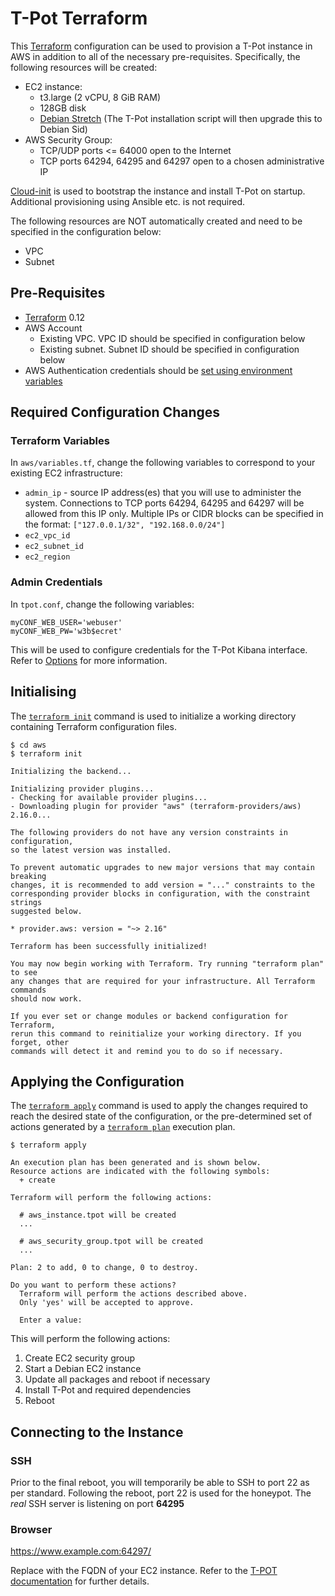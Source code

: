 # T-Pot Terraform

This [Terraform](https://www.terraform.io/) configuration can be used to provision a T-Pot instance in AWS in addition to all of the necessary pre-requisites. Specifically, the following resources will be created:

* EC2 instance:
  * t3.large (2 vCPU, 8 GiB RAM)
  * 128GB disk
  * [Debian Stretch](https://wiki.debian.org/Cloud/AmazonEC2Image/Stretch) (The T-Pot installation script will then upgrade this to Debian Sid)
* AWS Security Group:
  * TCP/UDP ports <= 64000 open to the Internet
  * TCP ports 64294, 64295 and 64297 open to a chosen administrative IP

[Cloud-init](https://cloudinit.readthedocs.io/en/latest/) is used to bootstrap the instance and install T-Pot on startup. Additional provisioning using Ansible etc. is not required.

The following resources are NOT automatically created and need to be specified in the configuration below:

* VPC
* Subnet

## Pre-Requisites

* [Terraform](https://www.terraform.io/) 0.12
* AWS Account
  * Existing VPC. VPC ID should be specified in configuration below
  * Existing subnet. Subnet ID should be specified in configuration below
* AWS Authentication credentials should be [set using environment variables](https://www.terraform.io/docs/providers/aws/index.html#environment-variables)

## Required Configuration Changes

### Terraform Variables

In `aws/variables.tf`, change the following variables to correspond to your existing EC2 infrastructure:

* `admin_ip` - source IP address(es) that you will use to administer the system. Connections to TCP ports 64294, 64295 and 64297 will be allowed from this IP only. Multiple IPs or CIDR blocks can be specified in the format: `["127.0.0.1/32", "192.168.0.0/24"]`
* `ec2_vpc_id`
* `ec2_subnet_id`
* `ec2_region`

### Admin Credentials

In `tpot.conf`, change the following variables:

```
myCONF_WEB_USER='webuser'
myCONF_WEB_PW='w3b$ecret'
```

This will be used to configure credentials for the T-Pot Kibana interface. Refer to [Options](https://github.com/dtag-dev-sec/tpotce#options) for more information.

## Initialising

The [`terraform init`](https://www.terraform.io/docs/commands/init.html) command is used to initialize a working directory containing Terraform configuration files.

```
$ cd aws
$ terraform init

Initializing the backend...

Initializing provider plugins...
- Checking for available provider plugins...
- Downloading plugin for provider "aws" (terraform-providers/aws) 2.16.0...

The following providers do not have any version constraints in configuration,
so the latest version was installed.

To prevent automatic upgrades to new major versions that may contain breaking
changes, it is recommended to add version = "..." constraints to the
corresponding provider blocks in configuration, with the constraint strings
suggested below.

* provider.aws: version = "~> 2.16"

Terraform has been successfully initialized!

You may now begin working with Terraform. Try running "terraform plan" to see
any changes that are required for your infrastructure. All Terraform commands
should now work.

If you ever set or change modules or backend configuration for Terraform,
rerun this command to reinitialize your working directory. If you forget, other
commands will detect it and remind you to do so if necessary.
```

## Applying the Configuration

The [`terraform apply`](https://www.terraform.io/docs/commands/apply.html) command is used to apply the changes required to reach the desired state of the configuration, or the pre-determined set of actions generated by a [`terraform plan`](https://www.terraform.io/docs/commands/plan.html) execution plan.

```
$ terraform apply

An execution plan has been generated and is shown below.
Resource actions are indicated with the following symbols:
  + create

Terraform will perform the following actions:

  # aws_instance.tpot will be created
  ...

  # aws_security_group.tpot will be created
  ...

Plan: 2 to add, 0 to change, 0 to destroy.

Do you want to perform these actions?
  Terraform will perform the actions described above.
  Only 'yes' will be accepted to approve.

  Enter a value:
```

This will perform the following actions:

1. Create EC2 security group
2. Start a Debian EC2 instance
3. Update all packages and reboot if necessary
4. Install T-Pot and required dependencies
5. Reboot

## Connecting to the Instance

### SSH

Prior to the final reboot, you will temporarily be able to SSH to port 22 as per standard. Following the reboot, port 22 is used for the honeypot. The *real* SSH server is listening on port **64295**

### Browser

https://www.example.com:64297/

Replace with the FQDN of your EC2 instance. Refer to the [T-POT documentation](https://github.com/dtag-dev-sec/tpotce#ssh-and-web-access) for further details.
